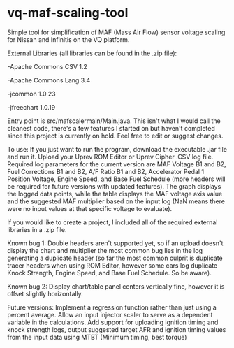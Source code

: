 # vq-maf-scaling-tool
Simple tool for simplification of MAF (Mass Air Flow) sensor voltage scaling for Nissan and Infinitis on the VQ platform. 

External Libraries (all libraries can be found in the .zip file):

-Apache Commons CSV 1.2 

-Apache Commons Lang 3.4 

-jcommon 1.0.23

-jfreechart 1.0.19

Entry point is src/mafscalermain/Main.java. This isn't what I would call the cleanest code, there's a few features I started on but haven't completed since this project is currently on hold. Feel free to edit or suggest changes.

To use: If you just want to run the program, download the executable .jar file and run it. Upload your Uprev ROM Editor or Uprev Cipher .CSV log file. Required log parameters for the current version are MAF Voltage B1 and B2, Fuel Corrections B1 and B2, A/F Ratio B1 and B2, Accelerator Pedal 1 Position Voltage, Engine Speed, and Base Fuel Schedule (more headers will be required for future versions with updated features). The graph displays the logged data points, while the table displays the MAF voltage axis value and the suggested MAF multiplier based on the input log (NaN means there were no input values at that specific voltage to evaluate).

If you would like to create a project, I included all of the required external libraries in a .zip file.

Known bug 1: Double headers aren't supported yet, so if an upload doesn't display the chart and multiplier the most common bug lies in the log generating a duplicate header (so far the most common culprit is duplicate tracer headers when using ROM Editor, however some cars log duplicate Knock Strength, Engine Speed, and Base Fuel Schedule. So be aware). 

Known bug 2: Display chart/table panel centers vertically fine, however it is offset slightly horizontally.

Future versions: Implement a regression function rather than just using a percent average. Allow an input injector scaler to serve as a dependent variable in the calculations. Add support for uploading ignition timing and knock strength logs, output suggested target AFR and ignition timing values from the input data using MTBT (Minimum timing, best torque)
